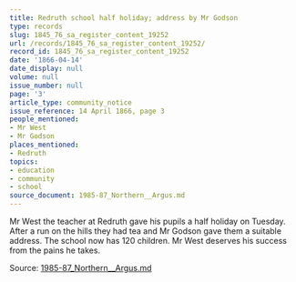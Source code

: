 ```yaml
---
title: Redruth school half holiday; address by Mr Godson
type: records
slug: 1845_76_sa_register_content_19252
url: /records/1845_76_sa_register_content_19252/
record_id: 1845_76_sa_register_content_19252
date: '1866-04-14'
date_display: null
volume: null
issue_number: null
page: '3'
article_type: community_notice
issue_reference: 14 April 1866, page 3
people_mentioned:
- Mr West
- Mr Godson
places_mentioned:
- Redruth
topics:
- education
- community
- school
source_document: 1985-87_Northern__Argus.md
---
```


Mr West the teacher at Redruth gave his pupils a half holiday on Tuesday.  After a run on the hills they had tea and Mr Godson gave them a suitable address.  The school now has 120 children.  Mr West deserves his success from the pains he takes.

Source: [1985-87_Northern__Argus.md](/downloads/markdown/1985-87_Northern__Argus.md)

